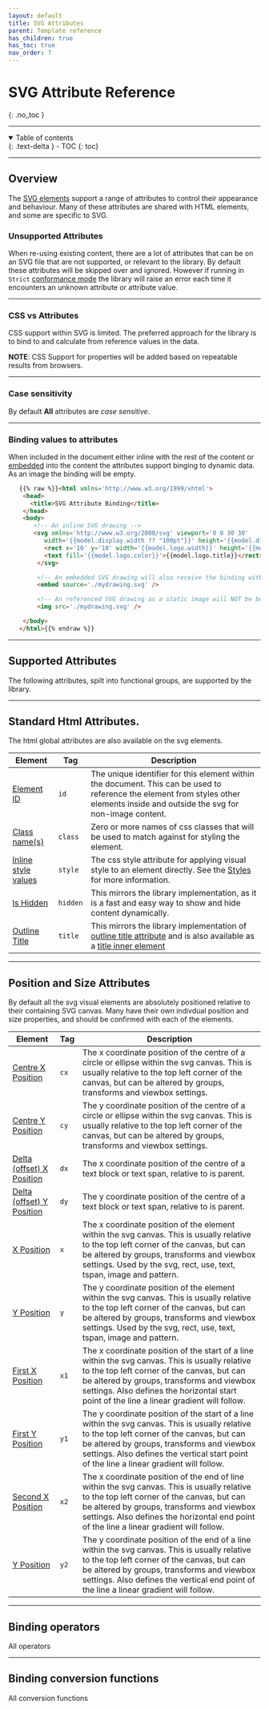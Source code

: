 ```yaml
---
layout: default
title: SVG Attributes
parent: Template reference
has_children: true
has_toc: true
nav_order: 7
---
```


# SVG Attribute Reference
{: .no_toc }

---

<details open markdown="block">
  <summary>
    Table of contents
  </summary>
  {: .text-delta }
- TOC
{: toc}
</details>


---

## Overview

The <a href='' >SVG elements</a> support a range of attributes to control their appearance and behaviour. Many of these attributes are shared with HTML elements, and some are specific to SVG.

### Unsupported Attributes

When re-using existing content, there are a lot of attributes that can be on an SVG file that are not supported, or relevant to the library. By default these attributes will be skipped over and ignored. However if running in <code>Strict</code> <a href='/learning/templates/conformancemode.html'>conformance mode</a> the library will raise an error each time it encounters an unknown attribute or attribute value.

---

### CSS vs Attributes

CSS support within SVG is limited. The preferred approach for the library is to bind to and calculate from reference values in the data.

**NOTE**: CSS Support for properties will be added based on repeatable results from browsers.

---

### Case sensitivity

By default **All** attributes are *case sensitive*.

---


### Binding values to attributes

When included in the document either inline with the rest of the content or <a href='/reference/htmltags/embed.html' >embedded</a> into the content the attributes support binging to dynamic data. As an image the binding will be empty.

```html
   {{% raw %}}<html xmlns='http://www.w3.org/1999/xhtml'>
    <head>
      <title>SVG Attribute Binding</title>
    </head>
    <body>
       <!-- An inline SVG drawing --> 
       <svg xmlns='http://www.w3.org/2000/svg' viewport='0 0 30 30' 
          width='{{model.display.width ?? "100pt"}}' height='{{model.display.height ?? "100pt"}}'>
          <rect x='10' y='10' width='{{model.logo.width}}' height='{{model.logo.height}}' />
          <text fill='{{model.logo.color}}'>{{model.logo.title}}</rect>
        </svg>

        <!-- An embedded SVG drawing will also receive the binding with model.logo --> 
        <embed source='./mydrawing.svg' />

        <!-- An referenced SVG drawing as a static image will NOT be bound --> 
        <img src='./mydrawing.svg' />

    </body>
   </html>{{% endraw %}}
```

---

## Supported Attributes

The following attributes, spilt into functional groups, are supported by the library.

---

## Standard Html Attributes.

The html global attributes are also available on the svg elements. 

| Element  | Tag  |  Description |
|---|---|---|
| <a href='attrs/id.html' >Element ID</a>   | <code>id</code> | The unique identifier for this element within the document. This can be used to reference the element from styles other elements inside and outside the svg for non-image content. |
| <a href='attrs/class.html' >Class name(s)</a>   | <code>class</code> | Zero or more names of css classes that will be used to match against for styling the element. |
| <a href='attrs/style.html' >Inline style values</a>   | <code>style</code> | The css style attribute for applying visual style to an element directly. See the <a href='/learning/styles/'>Styles</a> for more information.  |
| <a href='attrs/hidden.html' >Is Hidden</a>   | <code>hidden</code> | This mirrors the library implementation, as it is a fast and easy way to show and hide content dynamically.  |
| <a href='attrs/title.html' >Outline Title</a>   | <code>title</code> | This mirrors the library implementation of <a href='/reference/htmlattributes/title.html'>outline title attribute</a> and is also available as a <a href='/reference/svgelements/title.html'>title inner element</a>  |

---

## Position and Size Attributes

By default all the svg visual elements are absolutely positioned relative to their containing SVG canvas. Many have their own indivdual position and size properties, and should be confirmed with each of the elements.

| Element  | Tag | Description |
|---|---|---|
| <a href='attrs/cx.html' >Centre X Position</a>   | <code>cx</code> | The x coordinate position of the centre of a circle or ellipse within the svg canvas. This is usually relative to the top left corner of the canvas, but can be altered by groups, transforms and viewbox settings.   |
| <a href='attrs/cy.html' >Centre Y Position</a>   | <code>cy</code> | The y coordinate position of the centre of a circle or ellipse within the svg canvas. This is usually relative to the top left corner of the canvas, but can be altered by groups, transforms and viewbox settings. |
| <a href='attrs/dx.html' >Delta (offset) X Position</a>   | <code>dx</code> | The x coordinate position of the centre of a text block or text span, relative to is parent. |
| <a href='attrs/dy.html' >Delta (offset) Y Position</a>   | <code>dy</code> | The y coordinate position of the centre of a text block or text span, relative to is parent. |
| <a href='attrs/x.html' >X Position</a>   | <code>x</code> | The x coordinate position of the element within the svg canvas. This is usually relative to the top left corner of the canvas, but can be altered by groups, transforms and viewbox settings. Used by the svg, rect, use, text, tspan, image and pattern.    |
| <a href='attrs/y.html' >Y Position</a>   | <code>y</code> | The y coordinate position of the element within the svg canvas. This is usually relative to the top left corner of the canvas, but can be altered by groups, transforms and viewbox settings. Used by the svg, rect, use, text, tspan, image and pattern. |
| <a href='attrs/x1.html' >First X Position</a>   | <code>x1</code> | The x coordinate position of the start of a line within the svg canvas. This is usually relative to the top left corner of the canvas, but can be altered by groups, transforms and viewbox settings. Also defines the horizontal start point of the line a linear gradient will follow.  |
| <a href='attrs/y1.html' >First Y Position</a>   | <code>y1</code> | The y coordinate position of the start of a line within the svg canvas. This is usually relative to the top left corner of the canvas, but can be altered by groups, transforms and viewbox settings. Also defines the vertical start point of the line a linear gradient will follow. |
| <a href='attrs/x2.html' >Second X Position</a>   | <code>x2</code> |  The x coordinate position of the end of line within the svg canvas. This is usually relative to the top left corner of the canvas, but can be altered by groups, transforms and viewbox settings. Also defines the horizontal end point of the line a linear gradient will follow.  |
| <a href='attrs/y2.html' >Y Position</a>   | <code>y2</code> | The y coordinate position of the end of a line within the svg canvas. This is usually relative to the top left corner of the canvas, but can be altered by groups, transforms and viewbox settings. Also defines the vertical end point of the line a linear gradient will follow.


---

## Binding operators

All operators

---

## Binding conversion functions

All conversion functions
